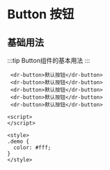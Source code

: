 # Button 按钮


## 基础用法


<ClientOnly>
  <button-demo-base></button-demo-base>
</ClientOnly>
      

:::tip
Button组件的基本用法
:::

```vue
 <dr-button>默认按钮</dr-button>
 <dr-button>默认按钮</dr-button>
 <dr-button>默认按钮</dr-button>
 <dr-button>默认按钮</dr-button>
 <dr-button>默认按钮</dr-button>

<script>
</script>

<style>
.demo {
  color: #fff;
}
</style>
```